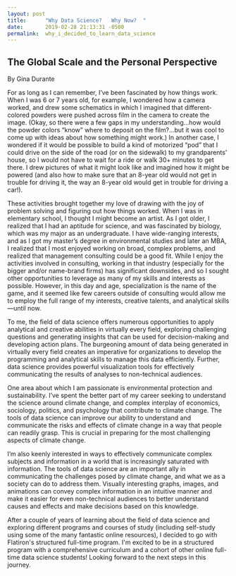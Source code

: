 ```yaml
---
layout: post
title:      "Why Data Science?   Why Now?  "
date:       2019-02-28 21:13:31 -0500
permalink:  why_i_decided_to_learn_data_science
---
```


## The Global Scale and the Personal Perspective

By Gina Durante

For as long as I can remember, I’ve been fascinated by how things work.  When I was 6 or 7 years old, for example, I wondered how a camera worked, and drew some schematics in which I imagined that different-colored powders were pushed across film in the camera to create the image.  (Okay, so there were a few gaps in my understanding…how would the powder colors “know” where to deposit on the film?…but it was cool to come up with ideas about how something might work.)  In another case, I wondered if it would be possible to build a kind of motorized “pod” that I could drive on the side of the road (or on the sidewalk) to my grandparents’ house, so I would not have to wait for a ride or walk 30+ minutes to get there.  I drew pictures of what it might look like and imagined how it might be powered (and also how to make sure that an 8-year old would not get in trouble for driving it, the way an 8-year old would get in trouble for driving a car!).  

These activities brought together my love of drawing with the joy of problem solving and figuring out how things worked.  When I was in elementary school, I thought I might become an artist.  As I got older, I realized that I had an aptitude for science, and was fascinated by biology, which was my major as an undergraduate.  I have wide-ranging interests, and as I got my master’s degree in environmental studies and later an MBA, I realized that I most enjoyed working on broad, complex problems, and realized that management consulting could be a good fit.  While I enjoy the activities involved in consulting, working in that industry (especially for the bigger and/or name-brand firms) has significant downsides, and so I sought other opportunities to leverage as many of my skills and interests as possible.  However, in this day and age, specialization is the name of the game, and it seemed like few careers outside of consulting would allow me to employ the full range of my interests, creative talents, and analytical skills—until now.  

To me, the field of data science offers numerous opportunities to apply analytical and creative abilities in virtually every field, exploring challenging questions and generating insights that can be used for decision-making and developing action plans.  The burgeoning amount of data being generated in virtually every field creates an imperative for organizations to develop the programming and analytical skills to manage this data efficiently.  Further, data science provides powerful visualization tools for effectively communicating the results of analyses to non-technical audiences. 

One area about which I am passionate is environmental protection and sustainability.  I’ve spent the better part of my career seeking to understand the science around climate change, and complex interplay of economics, sociology, politics, and psychology that contribute to climate change.  The tools of data science can improve our ability to understand and communicate the risks and effects of climate change in a way that people can readily grasp.  This is crucial in preparing for the most challenging aspects of climate change.  

I’m also keenly interested in ways to effectively communicate complex subjects and information in a world that is increasingly saturated with information.  The tools of data science are an important ally in communicating the challenges posed by climate change, and what we as a society can do to address them.  Visually interesting graphs, images, and animations can convey complex information in an intuitive manner and make it easier for even non-technical audiences to better understand causes and effects and make decisions based on this knowledge.

After a couple of years of learning about the field of data science and exploring different programs and courses of study (including self-study using some of the many fantastic online resources), I decided to go with Flatiron's structured full-time program.  I'm excited to be in a structured program with a comprehensive curriculum and a cohort of other online full-time data science students!  Looking forward to the next steps in this journey.  
